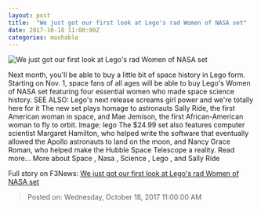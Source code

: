 ```yaml
---
layout: post
title:  "We just got our first look at Lego's rad Women of NASA set"
date: 2017-10-18 11:00:00Z
categories: mashable
---
```


![We just got our first look at Lego's rad Women of NASA set](https://i.amz.mshcdn.com/dHCxBR2O7k0NL8myn3V0EyYlyDE=/1200x630/2017%2F10%2F18%2Fd2%2Fd02f916cb51b4b5c9c06cf6ec0b06cf9.2a07c.jpg)

Next month, you'll be able to buy a little bit of space history in Lego form. Starting on Nov. 1, space fans of all ages will be able to buy Lego's Women of NASA set featuring four essential women who made space science history. SEE ALSO: Lego's next release screams girl power and we're totally here for it The new set plays homage to astronauts Sally Ride, the first American woman in space, and Mae Jemison, the first African-American woman to fly to orbit. Image: lego The $24.99 set also features computer scientist Margaret Hamilton, who helped write the software that eventually allowed the Apollo astronauts to land on the moon, and Nancy Grace Roman, who helped make the Hubble Space Telescope a reality. Read more... More about Space , Nasa , Science , Lego , and Sally Ride


Full story on F3News: [We just got our first look at Lego's rad Women of NASA set](http://www.f3nws.com/n/TeudSE)

> Posted on: Wednesday, October 18, 2017 11:00:00 AM
